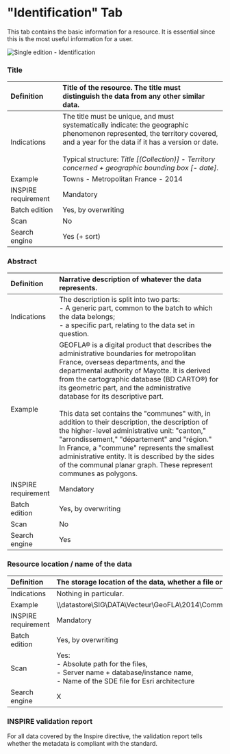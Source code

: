 ﻿# "Identification" Tab

This tab contains the basic information for a resource. It is essential since this is the most useful information for a user.

![Single edition - Identification](/en/images/inv_edit_one_identification.png "Single edition - Identification tab")

### Title

| Definition       | Title of the resource. The title must distinguish the data from any other similar data. |
| :--------------- | :--------------------------------------  |
| Indications      |  The title must be unique, and must systematically indicate: the geographic phenomenon represented, the territory covered, and a year for the data if it has a version or date. </br><br>Typical structure: *Title [(Collection)] - Territory concerned + geographic bounding box [- date]*. |
| Example          |  Towns - Metropolitan France - 2014 |
| INSPIRE requirement   | Mandatory                   |
| Batch edition     | Yes, by overwriting           |
| Scan                | No        |
| Search engine        | Yes (+ sort)                |

### Abstract

| Definition       | Narrative description of whatever the data represents. |
| :--------------- | :--------------------------------------  |
| Indications      |  The description is split into two parts: <br />- A generic part, common to the batch to which the data belongs; <br />- a specific part, relating to the data set in question. |
| Example          |  GEOFLA® is a digital product that describes the administrative boundaries for metropolitan France, overseas departments, and the departmental authority of Mayotte. It is derived from the cartographic database (BD CARTO®) for its geometric part, and the administrative database for its descriptive part.<br /><br />  This data set contains the "communes" with, in addition to their description, the description of the higher-level administrative unit: "canton," "arrondissement," "département" and "région." In France, a "commune" represents the smallest administrative entity. It is described by the sides of the communal planar graph. These represent communes as polygons.
| INSPIRE requirement   | Mandatory                   |
| Batch edition     | Yes, by overwriting           |
| Scan                | No        |
| Search engine        | Yes                  |

### Resource location / name of the data

| Definition          | The storage location of the data, whether a file or a database. |
| :------------------ | :--  |
| Indications         | Nothing in particular. |
| Example             | \\\datastore\SIG\DATA\Vecteur\GeoFLA\2014\Communes\Métropole\COMMUNE.SHP |
| INSPIRE requirement   | Mandatory                |
| Batch edition     | Yes, by overwriting      |
| Scan                | Yes: <br />- Absolute path for the files,<br />- Server name + database/instance name,<br />- Name of the SDE file for Esri architecture|
| Search engine | X                   |


### INSPIRE validation report

For all data covered by the Inspire directive, the validation report tells whether the metadata is compliant with the standard.
